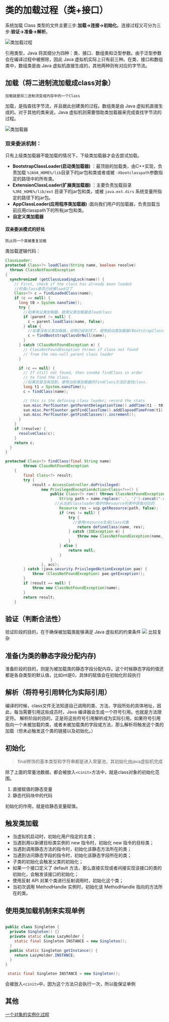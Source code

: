 # 类的加载过程（类+接口）

系统加载 Class 类型的文件主要三步:**加载->连接->初始化**。连接过程又可分为三步:**验证->准备->解析**。

![类加载过程](类的加载过程.assets/类加载过程.png)



引用类型，Java 将其细分为四种：类、接口、数组类和泛型参数。由于泛型参数会在编译过程中被擦除，因此 Java 虚拟机实际上只有前三种。在类、接口和数组类中，数组类是由 Java 虚拟机直接生成的，其他两种则有对应的字节流。

## 加载（将二进制流加载成class对象）

`加载就是将二进制流变成内存中的一个Class`

加载，是指查找字节流，并且据此创建类的过程。数组类是由 Java 虚拟机直接生成的。对于其他的类来说，Java 虚拟机则需要借助类加载器来完成查找字节流的过程。

![类加载器](类的加载过程.assets/006y8mN6ly1g9bqwpdmnej30cx09amxo.jpg)


### 双亲委派机制：
只有上级类加载器不能加载的情况下，下级类加载器才会去尝试加载。

* **BootstrapClassLoader(启动类加载器)** ：最顶层的加载类，由C++实现，负责加载 `%JAVA_HOME%/lib`目录下的jar包和类或者或被 `-Xbootclasspath`参数指定的路径中的所有类。
* **ExtensionClassLoader(扩展类加载器)** ：主要负责加载目录 `%JRE_HOME%/lib/ext` 目录下的jar包和类，或被 `java.ext.dirs` 系统变量所指定的路径下的jar包。
* **AppClassLoader(应用程序类加载器)** :面向我们用户的加载器，负责加载当前应用classpath下的所有jar包和类。
* **自定义类加载器**

#### 双亲委派模式的好处
`防止同一个类被重复加载`



类加载逻辑代码：

```java
ClassLoader:
protected Class<?> loadClass(String name, boolean resolve)
  throws ClassNotFoundException
{
  synchronized (getClassLoadingLock(name)) {
    // First, check if the class has already been loaded
    //检查class是否已经被load过了
    Class<?> c = findLoadedClass(name);
    if (c == null) {
      long t0 = System.nanoTime();
      try {
        //如果有父类加载器，就用父类加载器去loadclass
        if (parent != null) {
          c = parent.loadClass(name, false);
        } else {
          //如果没有父类加载器，说明已经到顶了，使用启动类加载器(BootstrapClassLoader)去load
          c = findBootstrapClassOrNull(name);
        }
      } catch (ClassNotFoundException e) {
        // ClassNotFoundException thrown if class not found
        // from the non-null parent class loader
      }

      if (c == null) {
        // If still not found, then invoke findClass in order
        // to find the class.
        //如果还是没有找到，使用当前类加载器的findClass方法区查找class.
        long t1 = System.nanoTime();
        c = findClass(name);

        // this is the defining class loader; record the stats
        sun.misc.PerfCounter.getParentDelegationTime().addTime(t1 - t0);
        sun.misc.PerfCounter.getFindClassTime().addElapsedTimeFrom(t1);
        sun.misc.PerfCounter.getFindClasses().increment();
      }
    }
    if (resolve) {
      resolveClass(c);
    }
    return c;
  }
}
```

```java
protected Class<?> findClass(final String name)
        throws ClassNotFoundException
    {
        final Class<?> result;
        try {
            result = AccessController.doPrivileged(
                new PrivilegedExceptionAction<Class<?>>() {
                    public Class<?> run() throws ClassNotFoundException {
                        String path = name.replace('.', '/').concat(".class");
                      //从当前classloader维护的Resource列表中获取对应的
                        Resource res = ucp.getResource(path, false);
                        if (res != null) {
                            try {
                              //使用resource生成class对象
                                return defineClass(name, res);
                            } catch (IOException e) {
                                throw new ClassNotFoundException(name, e);
                            }
                        } else {
                            return null;
                        }
                    }
                }, acc);
        } catch (java.security.PrivilegedActionException pae) {
            throw (ClassNotFoundException) pae.getException();
        }
        if (result == null) {
            throw new ClassNotFoundException(name);
        }
        return result;
    }
```



## 验证（判断合法性）
验证阶段的目的，在于确保被加载类能够满足 Java 虚拟机的约束条件
![](类的加载过程.assets/006y8mN6ly1g9bqzty2j9j30ej0cktal.jpg)
比较复杂

## 准备(为类的静态字段分配内存)
准备阶段的目的，则是为被加载类的静态字段分配内存。这个时候静态字段的值还都是各自类型的默认值，比如int是0，具体的赋值会在初始化阶段执行

## 解析（将符号引用转化为实际引用）
编译的时候，class文件无法知道自己调用的类、方法、字段所处的具体地址，因此，每当需要引用这些成员时，Java 编译器会生成一个符号引用。也就是方法限定符。
解析阶段的目的，正是将这些符号引用解析成为实际引用。如果符号引用指向一个未被加载的类，或者未被加载类的字段或方法，那么解析将触发这个类的加载（但未必触发这个类的链接以及初始化。）
## 初始化
> final修饰的基本类型和字符串都是进入常量池，其初始化由java虚拟机完成

除了上面的常量池数据，都会被放入`<cinit>`方法中，就是class对象的初始化范围。
1. 直接赋值的静态变量
2. 静态代码块中的代码

初始化的作用，就是给静态变量赋值。

## 触发类加载



* 当虚拟机启动时，初始化用户指定的主类；
* 当遇到用以新建目标类实例的 new 指令时，初始化 new 指令的目标类；
* 当遇到调用静态方法的指令时，初始化该静态方法所在的类；
* 当遇到访问静态字段的指令时，初始化该静态字段所在的类；
* 子类的初始化会触发父类的初始化；
* 如果一个接口定义了 default 方法，那么直接实现或者间接实现该接口的类的初始化，会触发该接口的初始化；
* 使用反射 API 对某个类进行反射调用时，初始化这个类；
* 当初次调用 MethodHandle 实例时，初始化该 MethodHandle 指向的方法所在的类。



## 使用类加载机制来实现单例

```java

public class Singleton {
  private Singleton() {}
  private static class LazyHolder {
    static final Singleton INSTANCE = new Singleton();
  }
  public static Singleton getInstance() {
    return LazyHolder.INSTANCE;
  }
}
```

```java
 static final Singleton INSTANCE = new Singleton(); 
```

会被放入`<cinit>`中，因为这个方法只会执行一次，所以能保证单例



## 其他



[一个对象的实例化过程](https://blog.csdn.net/tjiyu/article/details/53923392)